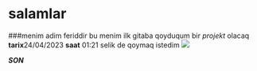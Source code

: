 # salamlar
###menim adim feriddir
bu menim ilk gitaba qoyduqum bir *projekt* olacaq
**tarix**24/04/2023
**saat** 01:21
selik de qoymaq istedim 
[![](https://avatars.githubusercontent.com/u/124461794?v=4)](https://github.com/ferid004)


***SON***